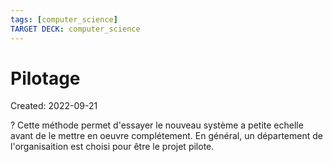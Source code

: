 ```yaml
---
tags: [computer_science] 
TARGET DECK: computer_science
---
```

# Pilotage
Created: 2022-09-21

?
Cette méthode permet d'essayer le nouveau système a petite echelle avant de le mettre en oeuvre complétement.
En général, un département de l'organisaition est choisi pour être le projet pilote.
<!--SR:!2022-10-03,8,250-->